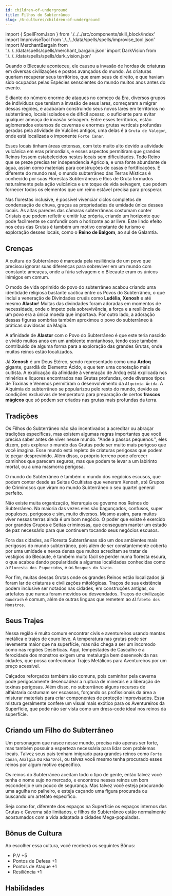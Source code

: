 ```yaml
---
id: children-of-underground
title: Filhos do Subterrâneo
slug: /6-cultures/children-of-underground
---
```


import { SpellFromJson } from './../../src/components/skill_block/index'
import ImproviseTool from './../../data/spells/spells/improvise_tool.json'
import MerchantBargain from './../../data/spells/spells/merchant_bargain.json'
import DarkVision from './../../data/spells/spells/dark_vision.json'

Quando o Blecaute aconteceu, ele causou a invasão de hordas de criaturas em diversas civilizações e postos avançados do mundo.
As criaturas queriam recuperar seus territórios, que eram seus de direito, e que haviam sido ocupados pelas Espécies senscientes do mundo muitos anos antes do evento.

E diante do número enorme de ataques no começo da Era, diversos grupos de indivíduos que temiam a invasão de seus lares, começaram a migrar dessas regiões, e acabaram construíndo seus novos lares em territórios no subterrâneo, locais isolados e de difícil acesso, o suficiente para evitar qualquer ameaça de invasão selvagem.
Entre esses territórios, estão aglomerados extensos de cavernas e enormes grutas verticais profundas geradas pela atividade de Vulcões antigos, uma delas é a `Gruta de Valegor`, onde está localizada o imponente `Forte Canar`.

Esses locais tinham áreas extensas, com teto muito alto devido a atividade vulcânica em eras primordiais, e esses aspectos permitiram que grandes Reinos fossem estabelecidos nestes locais sem dificuldades.
Todo Reino que se preze precisa ter independencia Agrícola, e uma fonte abundante de água, assim como materiais para construções de casas e fortificações.
E diferente do mundo real, o mundo subterrâneo das Terras Místicas é conhecido por suas Florestas Subterrâneas e Rios de Gruta formados naturalmente pela ação vulcânica e um toque de vida selvagem, que podem fornecer todos os elementos que um reino estável precisa para prosperar.

Nas florestas inclusive, é possível vivenciar ciclos completos de condensação de chuva, graças as propriedades de umidade única desses locais.
As altas paredes das câmaras subterrâneas costumam conter Cristais que podem refletir e emitir luz própria, criando um horizonte que pode facilmente se confundir com o horizonte ao ar livre. Este lindo efeito nos céus das Grutas é também um motivo constante de turismo e exploração desses locais, como o **Reino de Balgom**, ao sul de Galamtia.

## Crenças

A cultura do Subterrâneo é marcada pela resiliência de um povo que precisou ignorar suas diferenças para sobreviver em um mundo com constante ameaças, onde a fúria selvagem e o Blecaute eram os únicos inimigos em comum.

O modo de vida oprimido do povo do subterrâneo acabou criando uma identidade religiosa bastante caótica entre os Povos do Subterrâneo, o que inclui a veneração de Divindades cruéis como **Ludélia**, **Xenosh** e até mesmo **Alastor**! Muitas das divindades foram adoradas em momentos de necessidade, onde o ímpeto pela sobrevivência, a força e a resiliência de um povo era a única moeda que importava. Por outro lado, a adoração dessas figuras sombrias também aproximou o povo do subterrâneo à práticas duvidosas da Magia.

A afinidade de **Alastor** com o Povo do Subterrâneo é que este teria nascido e vivido muitos anos em um ambiente montanhoso, tendo esse também contribuído de alguma forma para a exploração das grandes Grutas, onde muitos reinos estão localizados.

Já **Xenosh** é um Deus Etéreo, sendo representado como uma **Ardoq** gigante, guardiã do Elemento Ácido, e que tem uma conotação mais cultista. A explicação da afinidade à veneração de Ardoq está explicada nos minérios e liquores encontrados nas Grutas profundas, onde diversos tipos de Toxinas e Venenos permitiram o desenvolvimento da `Alquimia Ácida`.
A Alquimia do subterrâneo se popularizou pelo resto do mundo, devido as condições exclusivas de temperatura para preparação de certos **frascos mágicos** que só podem ser criados nas grutas mais profundas da terra.

## Tradições

Os Filhos do Subterrâneo não são incentivados a acreditar ou abraçar tradições específicas, mas existem algumas regras importantes que você precisa saber antes de viver nesse mundo.
"Ande a passos pequenos.", eles dizem, pois explorar o mundo das Grutas pode ser muito mais perigoso que você imagina. Esse mundo está repleto de criaturas perigosas que podem te pegar desprevinido. Além disso, o próprio terreno pode oferecer caminhos que parecem seguros, mas que podem te levar a um labirinto mortal, ou a uma masmorra perigosa.

O mundo do Subterrâneo é também o mundo dos negócios escusos, que podem conter desde as Seitas Ocultistas que veneram Xenosh, até Grupos de Criminosos que viram no mundo Subterrâneo o seu quartel general perfeito.

Não existe muita organização, hierarquia ou governo nos Reinos do Subterrâneo. Na maioria das vezes eles são bagunçados, confusos, super populosos, perigosos e sim, muito diversos. Mesmo assim, para muitos viver nessas terras ainda é um bom negócio.
O poder que existe é exercido por grandes Grupos e Seitas criminosas, que conseguem manter um estado de paz necessário para que continuem tocando seus negócios escusos.

Fora das cidades, as Floresta Subterrâneas são um dos ambientes mais perigosos do mundo subterrâneo, pois além de ser constantemente coberta por uma umidade e nevoa densa que muitos acreditam se tratar de vestigios do Blecaute, é também muito fácil se perder numa floresta escura, o que acabou dando popularidade a algumas localidades conhecidas como a `Floresta dos Esquecidos`, e os `Bosques do Vazio`.

Por fim, muitas dessas Grutas onde os grandes Reinos estão localizados já foram lar de criaturas e civilizações mitológicas. Traços de sua existência podem inclusive ser notados nas cidades, em construções antigas, ou artefatos que nunca foram movidos ou desvendados.
Traços de civilização `Guudrash` é comum, além de outras linguas que remetem ao `Alfabeto dos Monstros`.

## Seus Trajes

Nessa região é muito comum encontrar civis e aventureiros usando mantas metálica e trajes de couro leve. A temperatura nas grutas pode ser levemente maior que na superfície, mas não chega a ser um incomodo como nas regiões Desérticas.
Aqui, tempestades de Cascalho e a ferocidade dos monstros exigem uma metalurgia bem desenvolvida nas cidades, que possa confeccionar Trajes Metálicos para Aventureiros por um preço acessível.

Calçados reforçados também são comuns, pois caminhar pela caverna pode perigosamente desencadear a ruptura de minerais e a liberação de toxinas perigosas. Além disso, no subterrâneo alguns recursos de alfaiataria costumam ser escassos, forçando os profissionais da área a misturar materiais para criar componentes de proteção improvisados. Essa mistura geralmente confere um visual mais exótico para os Aventureiros da Superfície, que pode não ser vista como um dress-code ideal nos reinos da superfície.

## Criando um Filho do Subterrâneo

Um personagem que nasce nesse mundo, precisa não apenas ser forte, mas também possuir a esperteza necessária para lidar com problemas locais.
Talvez seus pais tenham imigrado para grandes reinos como `Forte Canan`, `Amalgia` ou `Kha'Drol`, ou talvez você mesmo tenha procurado esses reinos por algum motivo específico.

Os reinos do Subterrâneo aceitam todo o tipo de gente, então talvez você tenha o nome sujo no mercado, e encontrou nesses reinos um bom esconderijo e um pouco de segurança.
Mas talvez você esteja procurando uma agulha no palheiro, e esteja caçando uma figura procurada ou buscando um artefato específico.

Seja como for, diferente dos espaços na Superfície os espaços internos das Grutas e Caverna são limitados, e filhos do Subterrâneo estão normalmente acostumados com a vida adaptada a cidades Mega-populadas.

## Bônus de Cultura

Ao escolher essa cultura, você receberá os seguintes Bônus:

- P.V +5
- Pontos de Defesa +1
- Pontos de Ataque +1
- Resiliência +1

## Habilidades

<SpellFromJson spellData={ImproviseTool} />
<SpellFromJson spellData={MerchantBargain} />
<SpellFromJson spellData={DarkVision} />
